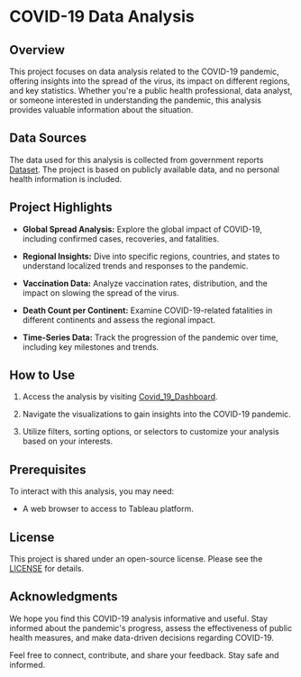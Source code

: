# COVID-19 Data Analysis

## Overview
This project focuses on data analysis related to the COVID-19 pandemic, offering insights into the spread of the virus, its impact on different regions, and key statistics. Whether you're a public health professional, data analyst, or someone interested in understanding the pandemic, this analysis provides valuable information about the situation.

## Data Sources
The data used for this analysis is collected from government reports [Dataset](https://ourworldindata.org/covid-deaths).
The project is based on publicly available data, and no personal health information is included.

## Project Highlights
- **Global Spread Analysis:** Explore the global impact of COVID-19, including confirmed cases, recoveries, and fatalities.

- **Regional Insights:** Dive into specific regions, countries, and states to understand localized trends and responses to the pandemic.

- **Vaccination Data:** Analyze vaccination rates, distribution, and the impact on slowing the spread of the virus.

- **Death Count per Continent:** Examine COVID-19-related fatalities in different continents and assess the regional impact.

- **Time-Series Data:** Track the progression of the pandemic over time, including key milestones and trends.

## How to Use
1. Access the analysis by visiting [Covid_19_Dashboard](https://public.tableau.com/app/profile/pham.hoang5326/viz/Covid-19Dashboard_16969403859380/Dashboard1?publish=yes).

2. Navigate the visualizations to gain insights into the COVID-19 pandemic.

3. Utilize filters, sorting options, or selectors to customize your analysis based on your interests.

## Prerequisites
To interact with this analysis, you may need:

- A web browser to access to Tableau platform.

## License
This project is shared under an open-source license. Please see the [LICENSE](https://ourworldindata.org/covid-deaths) for details.

## Acknowledgments

We hope you find this COVID-19 analysis informative and useful. Stay informed about the pandemic's progress, assess the effectiveness of public health measures, and make data-driven decisions regarding COVID-19.

Feel free to connect, contribute, and share your feedback. Stay safe and informed.

